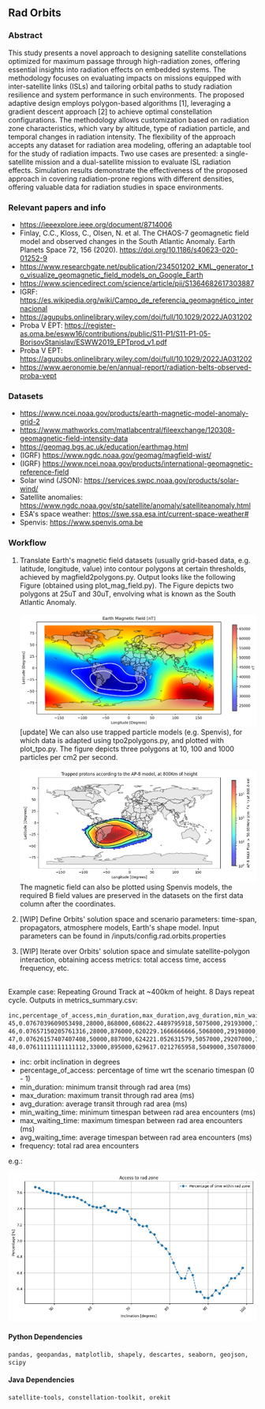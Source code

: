 ## Rad Orbits

### Abstract

This study presents a novel approach to designing satellite constellations optimized for maximum passage through high-radiation zones, 
offering essential insights into radiation effects on embedded systems. The methodology focuses on evaluating impacts on missions 
equipped with inter-satellite links (ISLs) and tailoring orbital paths to study radiation resilience and system performance in such environments. 
The proposed adaptive design employs polygon-based algorithms [1], leveraging a gradient descent approach [2] to achieve optimal constellation 
configurations. The methodology allows customization based on radiation zone characteristics, which vary by altitude, type of radiation particle, 
and temporal changes in radiation intensity. The flexibility of the approach accepts any dataset for radiation area modeling, 
offering an adaptable tool for the study of radiation impacts. Two use cases are presented: a single-satellite mission 
and a dual-satellite mission to evaluate ISL radiation effects. Simulation results demonstrate the effectiveness of the 
proposed approach in covering radiation-prone regions with different densities, offering valuable data for radiation studies in space environments.

### Relevant papers and info

* https://ieeexplore.ieee.org/document/8714006
* Finlay, C.C., Kloss, C., Olsen, N. et al. The CHAOS-7 geomagnetic field model and observed changes in the South Atlantic Anomaly. Earth Planets Space 72, 156 (2020). https://doi.org/10.1186/s40623-020-01252-9
* https://www.researchgate.net/publication/234501202_KML_generator_to_visualize_geomagnetic_field_models_on_Google_Earth
* https://www.sciencedirect.com/science/article/pii/S1364682617303887
* IGRF: https://es.wikipedia.org/wiki/Campo_de_referencia_geomagnético_internacional
* https://agupubs.onlinelibrary.wiley.com/doi/full/10.1029/2022JA031202
* Proba V EPT: https://register-as.oma.be/esww16/contributions/public/S11-P1/S11-P1-05-BorisovStanislav/ESWW2019_EPTprod_v1.pdf
* Proba V EPT: https://agupubs.onlinelibrary.wiley.com/doi/full/10.1029/2022JA031202
* https://www.aeronomie.be/en/annual-report/radiation-belts-observed-proba-vept

### Datasets

* https://www.ncei.noaa.gov/products/earth-magnetic-model-anomaly-grid-2
* https://www.mathworks.com/matlabcentral/fileexchange/120308-geomagnetic-field-intensity-data
* https://geomag.bgs.ac.uk/education/earthmag.html
* (IGRF) https://www.ngdc.noaa.gov/geomag/magfield-wist/
* (IGRF) https://www.ncei.noaa.gov/products/international-geomagnetic-reference-field
* Solar wind (JSON): https://services.swpc.noaa.gov/products/solar-wind/
* Satellite anomalies: https://www.ngdc.noaa.gov/stp/satellite/anomaly/satelliteanomaly.html
* ESA's space weather: https://swe.ssa.esa.int/current-space-weather#
* Spenvis: https://www.spenvis.oma.be

### Workflow

1. Translate Earth's magnetic field datasets (usually grid-based data, e.g. latitude, longitude, value) into contour polygons at certain thresholds, achieved by magfield2polygons.py. Output looks like the following Figure (obtained using plot_mag_field.py). The Figure depicts two polygons at 25uT and 30uT, envolving what is known as the South Atlantic Anomaly. <br><br>
![Magnetic Field Plot](./img/output_mf.jpg)
[update] We can also use trapped particle models (e.g. Spenvis), for which data is adapted using tpo2polygons.py, and plotted with plot_tpo.py. The figure depicts three polygons at 10, 100 and 1000 particles per cm2 per second. <br><br>
![Magnetic Field Plot](./img/output_tpo_800km.jpg)
The magnetic field can also be plotted using Spenvis models, the required B field values are preserved in the datasets on the first data column after the coordinates. 

2. [WIP] Define Orbits' solution space and scenario parameters: time-span, propagators, atmosphere models, Earth's shape model. Input parameters can be found in /inputs/config.rad.orbits.properties 

3. [WIP] Iterate over Orbits' solution space and simulate satellite-polygon interaction, obtaining access metrics: total access time, access frequency, etc.

<br> Example case: Repeating Ground Track at ~400km of height. 8 Days repeat cycle. Outputs in metrics_summary.csv:
```
inc,percentage_of_access,min_duration,max_duration,avg_duration,min_waiting_time,max_waiting_time,avg_waiting_time,frequency
45,0.0767039609053498,28000,868000,608622.4489795918,5075000,29193000,7335381.443298969,98
46,0.07657150205761316,28000,876000,620229.1666666666,5068000,29198000,7491463.157894737,96
47,0.07626157407407408,50000,887000,624221.052631579,5057000,29207000,7574319.14893617,95
48,0.07611111111111112,33000,895000,629617.0212765958,5049000,35078000,7657612.903225807,94
```

* inc: orbit inclination in degrees
* percentage_of_access: percentage of time wrt the scenario timespan (0 - 1)
* min_duration: minimum transit through rad area (ms)
* max_duration: maximum transit through rad area (ms)
* avg_duration: average transit through rad area (ms)
* min_waiting_time: minimum timespan between rad area encounters (ms)
* max_waiting_time: maximum timespan between rad area encounters (ms)
* avg_waiting_time: average timespan between rad area encounters (ms)
* frequency: total rad area encounters

e.g.:

!["%of access"](./img/inc_analysis_poa.jpeg)

#### Python Dependencies
```
pandas, geopandas, matplotlib, shapely, descartes, seaborn, geojson, scipy
```

#### Java Dependencies
```
satellite-tools, constellation-toolkit, orekit
```